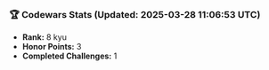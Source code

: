 ### 🏆 Codewars Stats (Updated: 2025-03-28 11:06:53 UTC)

- **Rank:** 8 kyu
- **Honor Points:** 3
- **Completed Challenges:** 1

